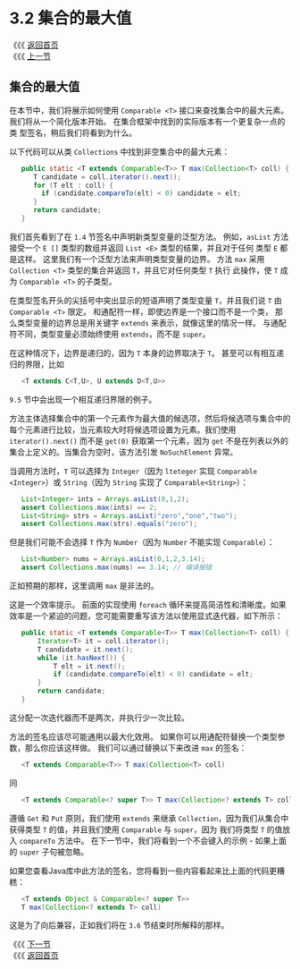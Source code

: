 # 3.2 集合的最大值

《《《 [返回首页](../../)   
 《《《 [上一节](3.1-ke-bi-jiao-de.md)

## 集合的最大值

在本节中，我们将展示如何使用 `Comparable <T>` 接口来查找集合中的最大元素。我们将从一个简化版本开始。 在集合框架中找到的实际版本有一个更复杂一点的类 型签名，稍后我们将看到为什么。

以下代码可以从类 `Collections` 中找到非空集合中的最大元素：

```java
   public static <T extends Comparable<T>> T max(Collection<T> coll) {
      T candidate = coll.iterator().next();
      for (T elt : coll) {
        if (candidate.compareTo(elt) < 0) candidate = elt;
      }
      return candidate;
   }
```

我们首先看到了在 `1.4` 节签名中声明新类型变量的泛型方法。 例如，`asList` 方法接受一个 `E []` 类型的数组并返回 `List <E>` 类型的结果，并且对于任何 类型 `E` 都是这样。 这里我们有一个泛型方法来声明类型变量的边界。 方法 `max` 采用 `Collection <T>` 类型的集合并返回 `T`，并且它对任何类型 `T` 执行 此操作，使 `T` 成为 `Comparable <T>` 的子类型。

在类型签名开头的尖括号中突出显示的短语声明了类型变量 `T`，并且我们说 `T` 由 `Comparable <T>` 限定。 和通配符一样，即使边界是一个接口而不是一个类， 那么类型变量的边界总是用关键字 `extends` 来表示，就像这里的情况一样。 与通配符不同，类型变量必须始终使用 `extends`，而不是 `super`。

在这种情况下，边界是递归的，因为 `T` 本身的边界取决于 `T`。 甚至可以有相互递归的界限，比如

```java
   <T extends C<T,U>, U extends D<T,U>>
```

`9.5` 节中会出现一个相互递归界限的例子。

方法主体选择集合中的第一个元素作为最大值的候选项，然后将候选项与集合中的每个元素进行比较，当元素较大时将候选项设置为元素。我们使用 `iterator().next()` 而不是 `get(0)` 获取第一个元素，因为 `get` 不是在列表以外的集合上定义的。当集合为空时，该方法引发 `NoSuchElement` 异常。

当调用方法时，`T` 可以选择为 `Integer`（因为 `lteteger` 实现 `Comparable <Integer>`）或 `String`（因为 `String` 实现了 `Comparable<String>`）：

```java
   List<Integer> ints = Arrays.asList(0,1,2);
   assert Collections.max(ints) == 2;
   List<String> strs = Arrays.asList("zero","one","two");
   assert Collections.max(strs).equals("zero");
```

但是我们可能不会选择 `T` 作为 `Number`（因为 `Number` 不能实现 `Comparable`）：

```java
   List<Number> nums = Arrays.asList(0,1,2,3.14);
   assert Collections.max(nums) == 3.14; // 编译报错
```

正如预期的那样，这里调用 `max` 是非法的。

这是一个效率提示。 前面的实现使用 `foreach` 循环来提高简洁性和清晰度。如果效率是一个紧迫的问题，您可能需要重写该方法以使用显式迭代器，如下所示：

```java
   public static <T extends Comparable<T>> T max(Collection<T> coll) {
       Iterator<T> it = coll.iterator();
       T candidate = it.next();
       while (it.hasNext()) {
           T elt = it.next();
           if (candidate.compareTo(elt) < 0) candidate = elt;
       }
       return candidate;
   }
```

这分配一次迭代器而不是两次，并执行少一次比较。

方法的签名应该尽可能通用以最大化效用。 如果你可以用通配符替换一个类型参数，那么你应该这样做。 我们可以通过替换以下来改进 `max` 的签名：

```java
   <T extends Comparable<T>> T max(Collection<T> coll)
```

同

```java
   <T extends Comparable<? super T>> T max(Collection<? extends T> coll)
```

遵循 `Get` 和 `Put` 原则，我们使用 `extends` 来继承 `Collection`，因为我们从集合中获得类型 `T` 的值，并且我们使用 `Comparable` 与 `super`，因为 我们将类型 `T` 的值放入 `compareTo` 方法中。 在下一节中，我们将看到一个不会键入的示例 - 如果上面的 `super` 子句被忽略。

如果您查看Java库中此方法的签名，您将看到一些内容看起来比上面的代码更糟糕：

```java
   <T extends Object & Comparable<? super T>>
   T max(Collection<? extends T> coll)
```

这是为了向后兼容，正如我们将在 `3.6` 节结束时所解释的那样。

《《《 [下一节](3.3-shui-guo-xiang-guan-shi-li.md)   
 《《《 [返回首页](../../)

